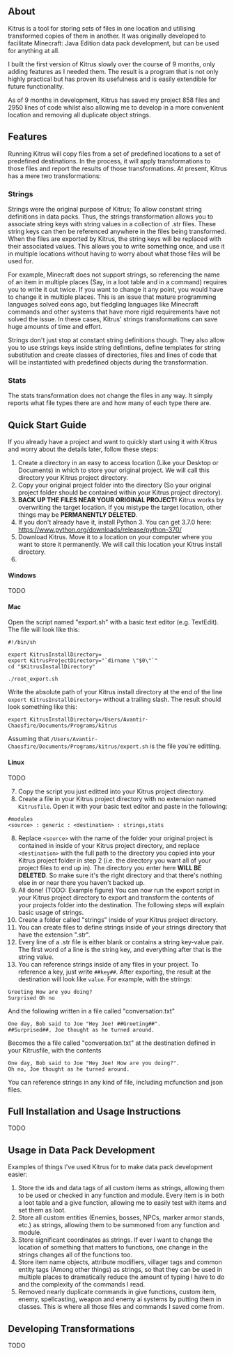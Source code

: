 ## About

Kitrus is a tool for storing sets of files in one location and utilising transformed copies of them in another. It was originally developed to facilitate Minecraft: Java Edition data pack development, but can be used for anything at all.

I built the first version of Kitrus slowly over the course of 9 months, only adding features as I needed them. The result is a program that is not only highly practical but has proven its usefulness and is easily extendible for future functionality.

As of 9 months in development, Kitrus has saved my project 858 files and 2950 lines of code whilst also allowing me to develop in a more convenient location and removing all duplicate object strings.

## Features

Running Kitrus will copy files from a set of predefined locations to a set of predefined destinations. In the process, it will apply transformations to those files and report the results of those transformations. At present, Kitrus has a mere two transformations:

### Strings

Strings were the original purpose of Kitrus; To allow constant string definitions in data packs. Thus, the strings transformation allows you to associate string keys with string values in a collection of .str files. These string keys can then be referenced anywhere in the files being transformed. When the files are exported by Kitrus, the string keys will be replaced with their associated values. This allows you to write something once, and use it in multiple locations without having to worry about what those files will be used for.

For example, Minecraft does not support strings, so referencing the name of an item in multiple places (Say, in a loot table and in a command) requires you to write it out twice. If you want to change it any point, you would have to change it in multiple places. This is an issue that mature programming languages solved eons ago, but fledgling languages like Minecraft commands and other systems that have more rigid requirements have not solved the issue. In these cases, Kitrus' strings transformations can save huge amounts of time and effort.

Strings don't just stop at constant string definitions though. They also allow you to use strings keys inside string defintions, define templates for string substitution and create classes of directories, files and lines of code that will be instantiated with predefined objects during the transformation.

### Stats

The stats transformation does not change the files in any way. It simply reports what file types there are and how many of each type there are.

## Quick Start Guide

If you already have a project and want to quickly start using it with Kitrus and worry about the details later, follow these steps:

1. Create a directory in an easy to access location (Like your Desktop or Documents) in which to store your original project. We will call this directory your Kitrus project directory.
2. Copy your original project folder into the directory (So your original project folder should be contained within your Kitrus project directory).
3. **BACK UP THE FILES NEAR YOUR ORIGINAL PROJECT!** Kitrus works by overwriting the target location. If you mistype the target location, other things may be **PERMANENTLY DELETED**.
4. If you don't already have it, install Python 3. You can get 3.7.0 here: https://www.python.org/downloads/release/python-370/
5. Download Kitrus. Move it to a location on your computer where you want to store it permanently. We will call this location your Kitrus install directory.
6.

#### Windows

TODO

#### Mac

Open the script named "export.sh" with a basic text editor (e.g. TextEdit). The file will look like this:
```
#!/bin/sh

export KitrusInstallDirectory=
export KitrusProjectDirectory="`dirname \"$0\"`"
cd "$KitrusInstallDirectory"

./root_export.sh
```
Write the absolute path of your Kitrus install directory at the end of the line `export KitrusInstallDirectory=` without a trailing slash. The result should look something like this:
```
export KitrusInstallDirectory=/Users/Avantir-Chaosfire/Documents/Programs/kitrus
```
Assuming that `/Users/Avantir-Chaosfire/Documents/Programs/kitrus/export.sh` is the file you're editting.

#### Linux

TODO

7. Copy the script you just editted into your Kitrus project directory.
8. Create a file in your Kitrus project directory with no extension named `Kitrusfile`. Open it with your basic text editor and paste in the following:

```
#modules
<source> : generic : <destination> : strings,stats
```

8. Replace `<source>` with the name of the folder your original project is contained in inside of your Kitrus project directory, and replace `<destination>` with the full path to the directory you copied into your Kitrus project folder in step 2 (i.e. the directory you want all of your project files to end up in). The directory you enter here **WILL BE DELETED**. So make sure it's the right directory and that there's nothing else in or near there you haven't backed up.
9. All done! (TODO: Example figure) You can now run the export script in your Kitrus project directory to export and transform the contents of your projects folder into the destination. The following steps will explain basic usage of strings.
10. Create a folder called "strings" inside of your Kitrus project directory.
11. You can create files to define strings inside of your strings directory that have the extension ".str".
12. Every line of a .str file is either blank or contains a string key-value pair. The first word of a line is the string key, and everything after that is the string value.
13. You can reference strings inside of any files in your project. To reference a key, just write `##key##`. After exporting, the result at the destination will look like `value`. For example, with the strings:
```
Greeting How are you doing?
Surprised Oh no
```
And the following written in a file called "conversation.txt"
```
One day, Bob said to Joe "Hey Joe! ##Greeting##".
##Surprised##, Joe thought as he turned around.
```
Becomes the a file called "conversation.txt" at the destination defined in your Kitrusfile, with the contents
```
One day, Bob said to Joe "Hey Joe! How are you doing?".
Oh no, Joe thought as he turned around.
```
You can reference strings in any kind of file, including mcfunction and json files.

## Full Installation and Usage Instructions

TODO

## Usage in Data Pack Development

Examples of things I've used Kitrus for to make data pack development easier:

1. Store the ids and data tags of all custom items as strings, allowing them to be used or checked in any function and module. Every item is in both a loot table and a give function, allowing me to easily test with items and set them as loot.
2. Store all custom entities (Enemies, bosses, NPCs, marker armor stands, etc.) as strings, allowing them to be summoned from any function and module.
3. Store significant coordinates as strings. If ever I want to change the location of something that matters to functions, one change in the strings changes all of the functions too.
4. Store item name objects, attribute modifiers, villager tags and common entity tags (Among other things) as strings, so that they can be used in multiple places to dramatically reduce the amount of typing I have to do and the complexity of the commands I read.
5. Removed nearly duplicate commands in give functions, custom item, enemy, spellcasting, weapon and enemy ai systems by putting them in classes. This is where all those files and commands I saved come from.

## Developing Transformations

TODO